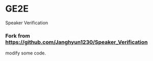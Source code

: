 # GE2E
Speaker Verification
### Fork from https://github.com/Janghyun1230/Speaker_Verification
modify some code.
